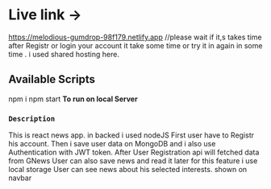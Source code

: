# Live link ->
https://melodious-gumdrop-98f179.netlify.app
//please wait if it,s takes time after Registr or login your account it take some time or try it in again in some time . i used shared hosting here.

## Available Scripts
npm i 
npm start  **To run on local Server**

### `Description`

This is react news app. in backed i used nodeJS
First user have to Registr his account.
Then i save user data on MongoDB and i also use Authentication with JWT token.
After User Registration api will fetched data from GNews User can also save news and read it later for this feature i use local storage
User can see news about his selected interests. shown on navbar
